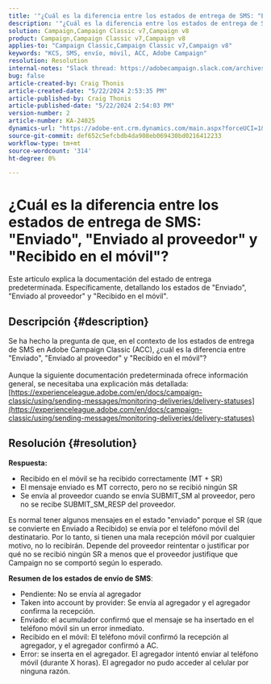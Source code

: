 ```yaml
---
title: '"¿Cuál es la diferencia entre los estados de entrega de SMS: "Enviado", \"Enviado al proveedor\" y "Recibido en el móvil"?"'
description: '"¿Cuál es la diferencia entre los estados de entrega de SMS: "Enviado", \"Enviado al proveedor\" y "Recibido en el móvil"?"'
solution: Campaign,Campaign Classic v7,Campaign v8
product: Campaign,Campaign Classic v7,Campaign v8
applies-to: "Campaign Classic,Campaign Classic v7,Campaign v8"
keywords: "KCS, SMS, envío, móvil, ACC, Adobe Campaign"
resolution: Resolution
internal-notes: "Slack thread: https://adobecampaign.slack.com/archives/C05C0R93W07/p1711386392282549      Internal Wiki from R&D: https://wiki.corp.adobe.com/pages/viewpage.action?spaceKey=neolane&title=SMS+connector+protocol+and+settings"
bug: false
article-created-by: Craig Thonis
article-created-date: "5/22/2024 2:53:35 PM"
article-published-by: Craig Thonis
article-published-date: "5/22/2024 2:54:03 PM"
version-number: 2
article-number: KA-24025
dynamics-url: "https://adobe-ent.crm.dynamics.com/main.aspx?forceUCI=1&pagetype=entityrecord&etn=knowledgearticle&id=0109c00f-4b18-ef11-9f89-000d3a372703"
source-git-commit: def652c5efcbdb4da908eb069430bd0216412233
workflow-type: tm+mt
source-wordcount: '314'
ht-degree: 0%

---
```


# ¿Cuál es la diferencia entre los estados de entrega de SMS: &quot;Enviado&quot;, &quot;Enviado al proveedor&quot; y &quot;Recibido en el móvil&quot;?


Este artículo explica la documentación del estado de entrega predeterminada. Específicamente, detallando los estados de &quot;Enviado&quot;, &quot;Enviado al proveedor&quot; y &quot;Recibido en el móvil&quot;.





## Descripción {#description}

Se ha hecho la pregunta de que, en el contexto de los estados de entrega de SMS en Adobe Campaign Classic (ACC), ¿cuál es la diferencia entre &quot;Enviado&quot;, &quot;Enviado al proveedor&quot; y &quot;Recibido en el móvil&quot;?<br> <br>Aunque la siguiente documentación predeterminada ofrece información general, se necesitaba una explicación más detallada:<br>
[https://experienceleague.adobe.com/en/docs/campaign-classic/using/sending-messages/monitoring-deliveries/delivery-statuses](https://experienceleague.adobe.com/en/docs/campaign-classic/using/sending-messages/monitoring-deliveries/delivery-statuses)

## Resolución {#resolution}


<b>Respuesta:</b>

- Recibido en el móvil se ha recibido correctamente (MT + SR)
- El mensaje enviado es MT correcto, pero no se recibió ningún SR
- Se envía al proveedor cuando se envía SUBMIT_SM al proveedor, pero no se recibe SUBMIT_SM_RESP del proveedor.


Es normal tener algunos mensajes en el estado &quot;enviado&quot; porque el SR (que se convierte en Enviado a Recibido) se envía por el teléfono móvil del destinatario. Por lo tanto, si tienen una mala recepción móvil por cualquier motivo, no lo recibirán.
Depende del proveedor reintentar o justificar por qué no se recibió ningún SR a menos que el proveedor justifique que Campaign no se comportó según lo esperado.

<b>Resumen de los estados de envío de SMS</b>:

- Pendiente: No se envía al agregador
- Taken into account by provider: Se envía al agregador y el agregador confirma la recepción.
- Enviado: el acumulador confirmó que el mensaje se ha insertado en el teléfono móvil sin un error inmediato.
- Recibido en el móvil: El teléfono móvil confirmó la recepción al agregador, y el agregador confirmó a AC.
- Error: se inserta en el agregador. El agregador intentó enviar al teléfono móvil (durante X horas). El agregador no pudo acceder al celular por ninguna razón.

